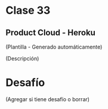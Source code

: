 # Clase 33

## Product Cloud - Heroku

(Plantilla - Generado automáticamente)

(Descripción)

# Desafío

(Agregar si tiene desafío o borrar)

